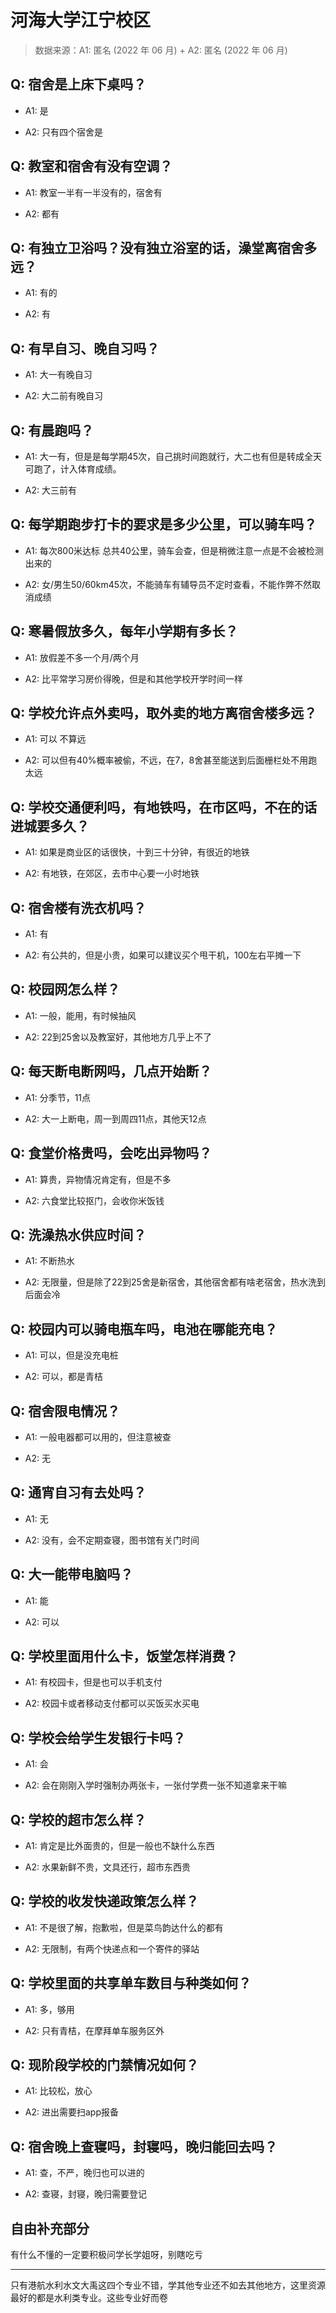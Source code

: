 # 河海大学江宁校区

> 数据来源：A1: 匿名 (2022 年 06 月) + A2: 匿名 (2022 年 06 月)

## Q: 宿舍是上床下桌吗？

- A1: 是

- A2: 只有四个宿舍是

## Q: 教室和宿舍有没有空调？

- A1: 教室一半有一半没有的，宿舍有

- A2: 都有

## Q: 有独立卫浴吗？没有独立浴室的话，澡堂离宿舍多远？

- A1: 有的

- A2: 有

## Q: 有早自习、晚自习吗？

- A1: 大一有晚自习

- A2: 大二前有晚自习

## Q: 有晨跑吗？

- A1: 大一有，但是是每学期45次，自己挑时间跑就行，大二也有但是转成全天可跑了，计入体育成绩。

- A2: 大三前有

## Q: 每学期跑步打卡的要求是多少公里，可以骑车吗？

- A1: 每次800米达标 总共40公里，骑车会查，但是稍微注意一点是不会被检测出来的

- A2: 女/男生50/60km45次，不能骑车有辅导员不定时查看，不能作弊不然取消成绩

## Q: 寒暑假放多久，每年小学期有多长？

- A1: 放假差不多一个月/两个月

- A2: 比平常学习房价得晚，但是和其他学校开学时间一样

## Q: 学校允许点外卖吗，取外卖的地方离宿舍楼多远？

- A1: 可以 不算远

- A2: 可以但有40%概率被偷，不远，在7，8舍甚至能送到后面栅栏处不用跑太远

## Q: 学校交通便利吗，有地铁吗，在市区吗，不在的话进城要多久？

- A1: 如果是商业区的话很快，十到三十分钟，有很近的地铁

- A2: 有地铁，在郊区，去市中心要一小时地铁

## Q: 宿舍楼有洗衣机吗？

- A1: 有

- A2: 有公共的，但是小贵，如果可以建议买个甩干机，100左右平摊一下

## Q: 校园网怎么样？

- A1: 一般，能用，有时候抽风

- A2: 22到25舍以及教室好，其他地方几乎上不了

## Q: 每天断电断网吗，几点开始断？

- A1: 分季节，11点

- A2: 大一上断电，周一到周四11点，其他天12点

## Q: 食堂价格贵吗，会吃出异物吗？

- A1: 算贵，异物情况肯定有，但是不多

- A2: 六食堂比较抠门，会收你米饭钱

## Q: 洗澡热水供应时间？

- A1: 不断热水

- A2: 无限量，但是除了22到25舍是新宿舍，其他宿舍都有啥老宿舍，热水洗到后面会冷

## Q: 校园内可以骑电瓶车吗，电池在哪能充电？

- A1: 可以，但是没充电桩

- A2: 可以，都是青桔

## Q: 宿舍限电情况？

- A1: 一般电器都可以用的，但注意被查

- A2: 无

## Q: 通宵自习有去处吗？

- A1: 无

- A2: 没有，会不定期查寝，图书馆有关门时间

## Q: 大一能带电脑吗？

- A1: 能

- A2: 可以

## Q: 学校里面用什么卡，饭堂怎样消费？

- A1: 有校园卡，但是也可以手机支付

- A2: 校园卡或者移动支付都可以买饭买水买电

## Q: 学校会给学生发银行卡吗？

- A1: 会

- A2: 会在刚刚入学时强制办两张卡，一张付学费一张不知道拿来干嘛

## Q: 学校的超市怎么样？

- A1: 肯定是比外面贵的，但是一般也不缺什么东西

- A2: 水果新鲜不贵，文具还行，超市东西贵

## Q: 学校的收发快递政策怎么样？

- A1: 不是很了解，抱歉啦，但是菜鸟韵达什么的都有

- A2: 无限制，有两个快递点和一个寄件的驿站

## Q: 学校里面的共享单车数目与种类如何？

- A1: 多，够用

- A2: 只有青桔，在摩拜单车服务区外

## Q: 现阶段学校的门禁情况如何？

- A1: 比较松，放心

- A2: 进出需要扫app报备

## Q: 宿舍晚上查寝吗，封寝吗，晚归能回去吗？

- A1: 查，不严，晚归也可以进的

- A2: 查寝，封寝，晚归需要登记

## 自由补充部分

有什么不懂的一定要积极问学长学姐呀，别瞎吃亏

***

只有港航水利水文大禹这四个专业不错，学其他专业还不如去其他地方，这里资源最好的都是水利类专业。这些专业好而卷